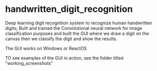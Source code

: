 # handwritten_digit_recognition
Deep learning digit recognition system to recognize human handwritten digits;
Built and trained the Convolutional neural network for image classification purposes and
built the GUI where we draw a digit on the canvas then we classify the digit and show the results.

The GUI works on Windows or ReactOS

TO see examples of the GUI in action, see the folder titled "working_screenshots"
